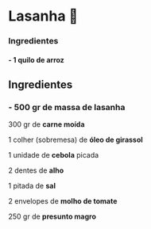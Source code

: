# Lasanha :cake: 

### Ingredientes

#### - 1 quilo de arroz

## Ingredientes

### - 500 gr de **massa de lasanha**

300 gr de **carne moída**

1 colher (sobremesa) de **óleo de girassol**

1 unidade de **cebola** picada

2 dentes de **alho**

1 pitada de **sal**

2 envelopes de **molho de tomate**

250 gr de **presunto magro**

